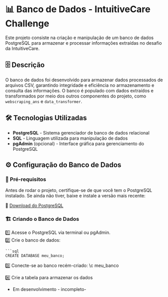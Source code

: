 # 📊 Banco de Dados - IntuitiveCare Challenge

Este projeto consiste na criação e manipulação de um banco de dados PostgreSQL para armazenar e processar informações extraídas no desafio da IntuitiveCare.  

## 🗄️ Descrição  

O banco de dados foi desenvolvido para armazenar dados processados de arquivos CSV, garantindo integridade e eficiência no armazenamento e consulta das informações. 
O banco é populado com dados extraídos e transformados por meio dos outros componentes do projeto, como `webscraping_ans` e `data_transformer`.  

## 🛠️ Tecnologias Utilizadas  

- **PostgreSQL** - Sistema gerenciador de banco de dados relacional  
- **SQL** - Linguagem utilizada para manipulação de dados  
- **pgAdmin** (opcional) - Interface gráfica para gerenciamento do PostgreSQL  

## ⚙️ Configuração do Banco de Dados  

### 📌 Pré-requisitos  

Antes de rodar o projeto, certifique-se de que você tem o PostgreSQL instalado. Se ainda não tiver, baixe e instale a versão mais recente:  

🔗 [Download do PostgreSQL](https://www.postgresql.org/download/)  

### 🏗️ Criando o Banco de Dados  

1️⃣ Acesse o PostgreSQL via terminal ou pgAdmin.  
2️⃣ Crie o banco de dados:  

    ```sql
    CREATE DATABASE meu_banco;

3️⃣ Conecte-se ao banco recém-criado:
  \c meu_banco
  
4️⃣ Crie a tabela para armazenar os dados

- Em desenvolvimento - incompleto-
